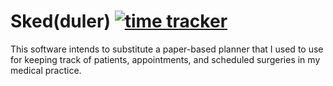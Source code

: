 # Sked(duler) [![time tracker](https://wakatime.com/badge/github/carlosapgomes/sked.svg)](https://wakatime.com/badge/github/carlosapgomes/sked)

This software intends to substitute a paper-based planner that I used to use
for keeping track of patients, appointments, and scheduled surgeries in my
medical practice.



